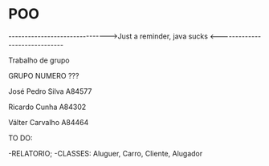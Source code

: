 # POO
------------------------------->Just a reminder, java sucks <------------------------------

Trabalho de grupo

GRUPO NUMERO ???

José Pedro Silva A84577

Ricardo Cunha A84302

Válter Carvalho A84464 

TO DO: 

-RELATORIO;
-CLASSES: Aluguer, Carro, Cliente, Alugador
